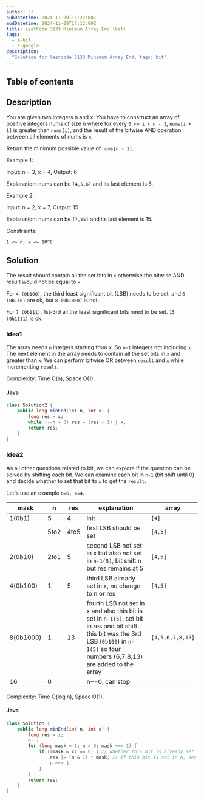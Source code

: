 ```yaml
---
author: JZ
pubDatetime: 2024-11-09T15:22:00Z
modDatetime: 2024-11-09T17:12:00Z
title: LeetCode 3133 Minimum Array End (bit)
tags:
  - a-bit
  - c-google
description:
  "Solution for leetcode 3133 Minimum Array End, tags: bit"
---
```



## Table of contents

## Description

You are given two integers n and x. You have to construct an array of positive integers nums of size n where for every `0 <= i < n - 1`, `nums[i + 1]` is greater than `nums[i]`, and the result of the bitwise AND operation between all elements of nums is `x`.

Return the minimum possible value of `nums[n - 1]`.

Example 1:

Input: n = 3, x = 4, Output: 6

Explanation: nums can be `[4,5,6]` and its last element is 6.

Example 2:

Input: n = 2, x = 7,  Output: 15

Explanation: nums can be `[7,15]` and its last element is 15.



Constraints:

`1 <= n, x <= 10^8`

## Solution

The result should contain all the set bits in `x` otherwise the bitwise AND result would not be equal to `x`.

For `4 (0b100)`, the third least significant bit (LSB) needs to be set,
and `6 (0b110)` are ok, but `8 (0b1000)` is not.

For `7 (0b111)`, 1st-3rd all the least significant bits need to be set. `15 (0b1111)` is ok.

### Idea1

The array needs `n` integers starting from x. So `n-1` integers not including `x`. The next element in the array needs to contain all the set bits in `x` and greater than `x`. We can perform bitwise OR between `result` and `x` while incrementing `result`.

Complexity: Time O(n), Space O(1).

#### Java

```java
class Solution2 {
    public long minEnd(int n, int x) {
        long res = x;
        while (--n > 0) res = (res + 1) | x;
        return res;
    }
}
```

### Idea2

As all other questions related to bit, we can explore if the question can be solved by shifting each bit. We can examine each bit in `n-1` (bit shift until 0) and decide whether to set that bit to `x` to get the `result`.

Let's use an example `n=6, x=4`.

| mask      | n    | res  | explanation                                                                                                                                                                                  | array            |
|-----------|------|------|----------------------------------------------------------------------------------------------------------------------------------------------------------------------------------------------|------------------|
| 1(0b1)    | 5    | 4    | init                                                                                                                                                                                         | `[4]`            |
|           | 5to2 | 4to5 | first LSB should be set                                                                                                                                                                      | `[4,5]`          |
| 2(0b10)   | 2to1 | 5    | second LSB not set in x but also not set in `n-1(5)`, bit shift n but res remains at 5                                                                                                       | `[4,5]`          |
| 4(0b100)  | 1    | 5    | third LSB already set in x, no change to n or res                                                                                                                                            | `[4,5]`          |
| 8(0b1000) | 1    | 13   | fourth LSB not set in x and also this bit is set in `n-1(5)`, set bit in res and bit shift. this bit was the 3rd LSB (`0b100`) in `n-1(5)` so four numbers (6,7,8,13) are added to the array | `[4,5,6,7,8,13]` |
| 16        | 0    |      | n==0, can stop                                                                                                                                                                               |                  |

Complexity: Time O(log n), Space O(1).

#### Java

```java
class Solution {
    public long minEnd(int n, int x) {
        long res = x;
        n--;
        for (long mask = 1; n > 0; mask <<= 1) {
            if ((mask & x) == 0) { // whether this bit is already set in x
                res |= (n & 1) * mask; // if this bit is set in n, set it in res
                n >>= 1;
            }
        }
        return res;
    }
}
```
